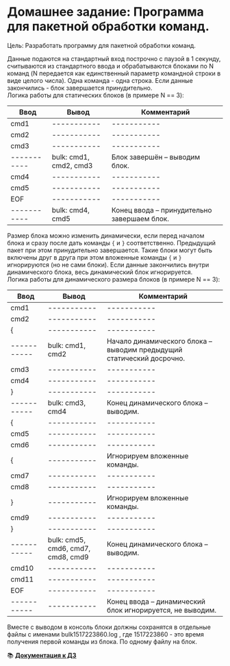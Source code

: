 # Домашнее задание: Программа для пакетной обработки команд.
Цель: Разработать программу для пакетной обработки команд.  


Данные подаются на стандартный вход построчно с паузой в 1 секунду, считываются из стандартного ввода и обрабатываются блоками по N команд (N передается как единственный параметр командной строки в виде целого числа). Одна команда - одна строка. Если данные закончились - блок завершается принудительно.  
Логика работы для статических блоков (в примере N == 3):
 
| Ввод | Вывод |Комментарий|  
| ----------- | ----------- | ----------- |  
| cmd1 | ----------- | ----------- |  
| cmd2 | ----------- | ----------- |  
| cmd3 | ----------- | ----------- |  
| ----------- | bulk: cmd1, cmd2, cmd3 | Блок завершён – выводим блок. |  
| cmd4 | ----------- | ----------- |  
| cmd5 | ----------- | ----------- |  
| EOF | ----------- | ----------- |  
| ----------- | bulk: cmd4, cmd5 | Конец ввода – принудительно завершаем блок. |  


Размер блока можно изменить динамически, если перед началом блока и сразу после дать команды `{` и `}` соответственно. Предыдущий пакет при этом принудительно завершается. Такие блоки могут быть включены друг в друга при этом вложенные команды `{` и `}` игнорируются (но не сами блоки). Если данные закончились внутри динамического блока, весь динамический блок игнорируется.  
Логика работы для динамического размера блоков (в примере N == 3):  

| Ввод | Вывод |Комментарий|
| ----------- | ----------- | ----------- |   
| cmd1 | ----------- | ----------- |  
| cmd2 | ----------- | ----------- |  
| { | ----------- | ----------- |  
| ----------- | bulk: cmd1, cmd2 |Начало динамического блока – выводим предыдущий статический досрочно.|  
| cmd3 | ----------- | ----------- |  
| cmd4 | ----------- | ----------- |  
| } | ----------- | ----------- |  
| ----------- | bulk: cmd3, cmd4 |Конец динамического блока – выводим.|  
| { | ----------- | ----------- |  
| cmd5 | ----------- | ----------- |  
| cmd6 | ----------- | ----------- |  
| { | ----------- | Игнорируем вложенные команды. |  
| cmd7 | ----------- | ----------- |  
| cmd8 | ----------- | ----------- |  
| } | ----------- | Игнорируем вложенные команды. |  
| cmd9 | ----------- | ----------- |  
| } | ----------- | ----------- |  
| ----------- | bulk: cmd5, cmd6, cmd7, cmd8, cmd9 |Конец динамического блока – выводим.|  
| cmd10 | ----------- | ----------- |  
| cmd11 | ----------- | ----------- |  
| EOF | ----------- | ----------- |  
| ----------- | ----------- |Конец ввода – динамический блок игнорируется, не выводим.|  

Вместе с выводом в консоль блоки должны сохранятся в отдельные файлы с именами bulk1517223860.log , где 1517223860 - это время получения первой команды из блока. По одному файлу на блок.  
 
 
 📚 [**Документация к ДЗ**](https://den-git-cpp.github.io/OTUS-CPP-Professional-HomeWork_7/)  
